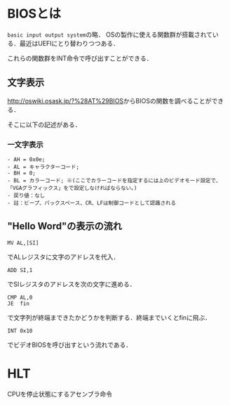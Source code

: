 # BIOSとは

`basic input output system`の略．
OSの製作に使える関数群が搭載されている．最近はUEFIにとり替わりつつある．

これらの関数群をINT命令で呼び出すことができる．

## 文字表示

<http://oswiki.osask.jp/?%28AT%29BIOS>からBIOSの関数を調べることができる．

そこに以下の記述がある．

### 一文字表示
    - AH = 0x0e;
    - AL = キャラクターコード;
    - BH = 0;
    - BL = カラーコード; ※(ここでカラーコードを指定するには上のビデオモード設定で、「VGAグラフィックス」をで設定しなければならない。)
    - 戻り値：なし
    - 註：ビープ、バックスペース、CR、LFは制御コードとして認識される

## "Hello Word"の表示の流れ

~~~
MV AL,[SI]
~~~
でALレジスタに文字のアドレスを代入． 

~~~
ADD SI,1
~~~
でSIレジスタのアドレスを次の文字に進める．  

~~~
CMP AL,0
JE  fin
~~~
で文字列が終端まできたかどうかを判断する．終端までいくとfinに飛ぶ．  

~~~
INT 0x10
~~~
でビデオBIOSを呼び出すという流れである．

# HLT

CPUを停止状態にするアセンブラ命令
